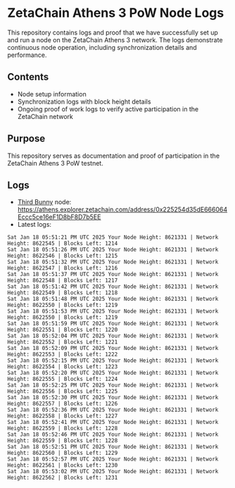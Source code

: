 # ZetaChain Athens 3 PoW Node Logs
This repository contains logs and proof that we have successfully set up and run a node on the ZetaChain Athens 3 network. The logs demonstrate continuous node operation, including synchronization details and performance.

## Contents
- Node setup information
- Synchronization logs with block height details
- Ongoing proof of work logs to verify active participation in the ZetaChain network

## Purpose
This repository serves as documentation and proof of participation in the ZetaChain Athens 3 PoW testnet.

## Logs

- [Third Bunny](https://thirdbunny.xyz/) node: https://athens.explorer.zetachain.com/address/0x225254d35dE666064Eccc5ce16eF1D8bF8D7b5EE
- Latest logs:
```
Sat Jan 18 05:51:21 PM UTC 2025 Your Node Height: 8621331 | Network Height: 8622545 | Blocks Left: 1214
Sat Jan 18 05:51:26 PM UTC 2025 Your Node Height: 8621331 | Network Height: 8622546 | Blocks Left: 1215
Sat Jan 18 05:51:32 PM UTC 2025 Your Node Height: 8621331 | Network Height: 8622547 | Blocks Left: 1216
Sat Jan 18 05:51:37 PM UTC 2025 Your Node Height: 8621331 | Network Height: 8622548 | Blocks Left: 1217
Sat Jan 18 05:51:42 PM UTC 2025 Your Node Height: 8621331 | Network Height: 8622549 | Blocks Left: 1218
Sat Jan 18 05:51:48 PM UTC 2025 Your Node Height: 8621331 | Network Height: 8622550 | Blocks Left: 1219
Sat Jan 18 05:51:53 PM UTC 2025 Your Node Height: 8621331 | Network Height: 8622550 | Blocks Left: 1219
Sat Jan 18 05:51:59 PM UTC 2025 Your Node Height: 8621331 | Network Height: 8622551 | Blocks Left: 1220
Sat Jan 18 05:52:04 PM UTC 2025 Your Node Height: 8621331 | Network Height: 8622552 | Blocks Left: 1221
Sat Jan 18 05:52:09 PM UTC 2025 Your Node Height: 8621331 | Network Height: 8622553 | Blocks Left: 1222
Sat Jan 18 05:52:15 PM UTC 2025 Your Node Height: 8621331 | Network Height: 8622554 | Blocks Left: 1223
Sat Jan 18 05:52:20 PM UTC 2025 Your Node Height: 8621331 | Network Height: 8622555 | Blocks Left: 1224
Sat Jan 18 05:52:25 PM UTC 2025 Your Node Height: 8621331 | Network Height: 8622556 | Blocks Left: 1225
Sat Jan 18 05:52:30 PM UTC 2025 Your Node Height: 8621331 | Network Height: 8622557 | Blocks Left: 1226
Sat Jan 18 05:52:36 PM UTC 2025 Your Node Height: 8621331 | Network Height: 8622558 | Blocks Left: 1227
Sat Jan 18 05:52:41 PM UTC 2025 Your Node Height: 8621331 | Network Height: 8622559 | Blocks Left: 1228
Sat Jan 18 05:52:46 PM UTC 2025 Your Node Height: 8621331 | Network Height: 8622559 | Blocks Left: 1228
Sat Jan 18 05:52:51 PM UTC 2025 Your Node Height: 8621331 | Network Height: 8622560 | Blocks Left: 1229
Sat Jan 18 05:52:57 PM UTC 2025 Your Node Height: 8621331 | Network Height: 8622561 | Blocks Left: 1230
Sat Jan 18 05:53:02 PM UTC 2025 Your Node Height: 8621331 | Network Height: 8622562 | Blocks Left: 1231
```
